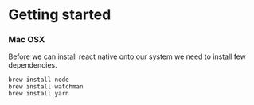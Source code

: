 # Getting started

### **Mac OSX**

Before we can install react native onto our system we need to install few dependencies.

```
brew install node 
brew install watchman
brew install yarn
```

### 



